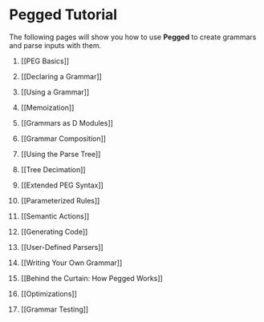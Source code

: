 Pegged Tutorial
===============

The following pages will show you how to use **Pegged** to create grammars and parse inputs with them.


1) [[PEG Basics]]

2) [[Declaring a Grammar]]

3) [[Using a Grammar]]

4) [[Memoization]]

5) [[Grammars as D Modules]]

6) [[Grammar Composition]]

7) [[Using the Parse Tree]]

8) [[Tree Decimation]]

9) [[Extended PEG Syntax]]

10) [[Parameterized Rules]]

11) [[Semantic Actions]]

12) [[Generating Code]]

13) [[User-Defined Parsers]]

14) [[Writing Your Own Grammar]]

15) [[Behind the Curtain: How Pegged Works]]

16) [[Optimizations]]

17) [[Grammar Testing]]
